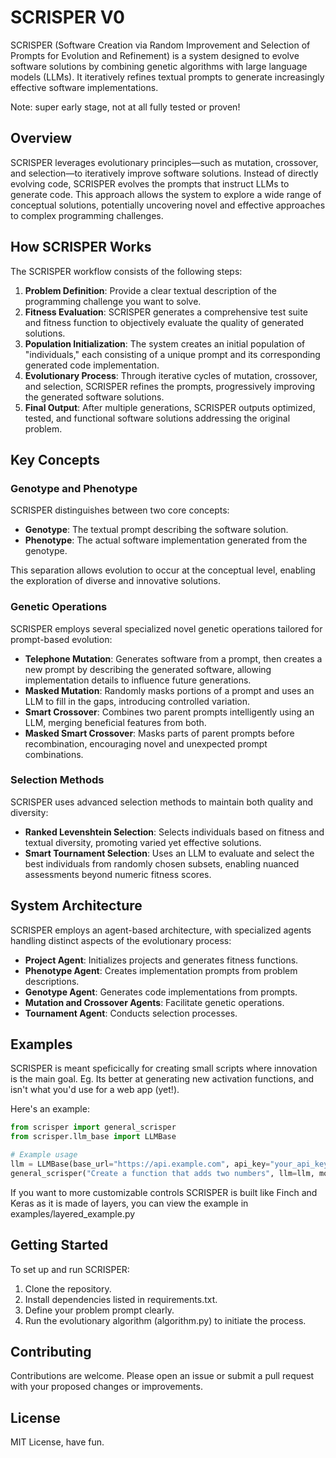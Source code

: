 # SCRISPER V0

SCRISPER (Software Creation via Random Improvement and Selection of Prompts for Evolution and Refinement) is a system designed to evolve software solutions by combining genetic algorithms with large language models (LLMs). It iteratively refines textual prompts to generate increasingly effective software implementations.

Note: super early stage, not at all fully tested or proven!

## Overview

SCRISPER leverages evolutionary principles—such as mutation, crossover, and selection—to iteratively improve software solutions. Instead of directly evolving code, SCRISPER evolves the prompts that instruct LLMs to generate code. This approach allows the system to explore a wide range of conceptual solutions, potentially uncovering novel and effective approaches to complex programming challenges.

## How SCRISPER Works

The SCRISPER workflow consists of the following steps:

1. **Problem Definition**: Provide a clear textual description of the programming challenge you want to solve.
2. **Fitness Evaluation**: SCRISPER generates a comprehensive test suite and fitness function to objectively evaluate the quality of generated solutions.
3. **Population Initialization**: The system creates an initial population of "individuals," each consisting of a unique prompt and its corresponding generated code implementation.
4. **Evolutionary Process**: Through iterative cycles of mutation, crossover, and selection, SCRISPER refines the prompts, progressively improving the generated software solutions.
5. **Final Output**: After multiple generations, SCRISPER outputs optimized, tested, and functional software solutions addressing the original problem.

## Key Concepts

### Genotype and Phenotype

SCRISPER distinguishes between two core concepts:

- **Genotype**: The textual prompt describing the software solution.
- **Phenotype**: The actual software implementation generated from the genotype.

This separation allows evolution to occur at the conceptual level, enabling the exploration of diverse and innovative solutions.

### Genetic Operations

SCRISPER employs several specialized novel genetic operations tailored for prompt-based evolution:

- **Telephone Mutation**: Generates software from a prompt, then creates a new prompt by describing the generated software, allowing implementation details to influence future generations.
- **Masked Mutation**: Randomly masks portions of a prompt and uses an LLM to fill in the gaps, introducing controlled variation.
- **Smart Crossover**: Combines two parent prompts intelligently using an LLM, merging beneficial features from both.
- **Masked Smart Crossover**: Masks parts of parent prompts before recombination, encouraging novel and unexpected prompt combinations.

### Selection Methods

SCRISPER uses advanced selection methods to maintain both quality and diversity:

- **Ranked Levenshtein Selection**: Selects individuals based on fitness and textual diversity, promoting varied yet effective solutions.
- **Smart Tournament Selection**: Uses an LLM to evaluate and select the best individuals from randomly chosen subsets, enabling nuanced assessments beyond numeric fitness scores.

## System Architecture

SCRISPER employs an agent-based architecture, with specialized agents handling distinct aspects of the evolutionary process:

- **Project Agent**: Initializes projects and generates fitness functions.
- **Phenotype Agent**: Creates implementation prompts from problem descriptions.
- **Genotype Agent**: Generates code implementations from prompts.
- **Mutation and Crossover Agents**: Facilitate genetic operations.
- **Tournament Agent**: Conducts selection processes.

## Examples

SCRISPER is meant speficically for creating small scripts where innovation is the main goal. Eg. Its better at generating new activation functions, and isn't what you'd use for a web app (yet!).

Here's an example:
```python
from scrisper import general_scrisper
from scrisper.llm_base import LLMBase

# Example usage
llm = LLMBase(base_url="https://api.example.com", api_key="your_api_key") # try to use groq!
general_scrisper("Create a function that adds two numbers", llm=llm, model="qwen-2.5-coder-32b", generations=3)
```
If you want to more customizable controls SCRISPER is built like Finch and Keras as it is made of layers, you can view the example in examples/layered_example.py

## Getting Started

To set up and run SCRISPER:

1. Clone the repository.
2. Install dependencies listed in requirements.txt.
3. Define your problem prompt clearly.
4. Run the evolutionary algorithm (algorithm.py) to initiate the process.

## Contributing

Contributions are welcome. Please open an issue or submit a pull request with your proposed changes or improvements.

## License

MIT License, have fun.